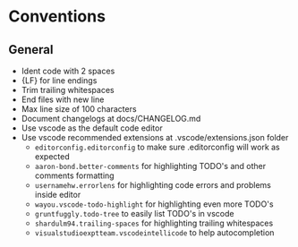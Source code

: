 # Conventions

## General
- Ident code with 2 spaces
- {LF} for line endings
- Trim trailing whitespaces
- End files with new line
- Max line size of 100 characters
- Document changelogs at docs/CHANGELOG.md
- Use vscode as the default code editor
- Use vscode recommended extensions at .vscode/extensions.json folder
  - `editorconfig.editorconfig` to make sure .editorconfig will work as expected
  - `aaron-bond.better-comments` for highlighting TODO's and other comments formatting
  - `usernamehw.errorlens` for highlighting code errors and problems inside editor
  - `wayou.vscode-todo-highlight` for highlighting even more TODO's
  - `gruntfuggly.todo-tree` to easily list TODO's in vscode
  - `shardulm94.trailing-spaces` for highlighting trailing whitespaces
  - `visualstudioexptteam.vscodeintellicode` to help autocompletion
